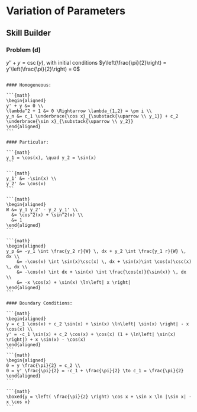 # Variation of Parameters
## Skill Builder

### Problem (d)

$y'' + y = \csc(y)$, with initial conditions $y\left(\frac{\pi}{2}\right) = y'\left(\frac{\pi}{2}\right) = 0$

````{dropdown} Solution

#### Homogeneous:

```{math}
\begin{aligned}
y' + y &= 0 \\
\lambda^2 + 1 &= 0 \Rightarrow \lambda_{1,2} = \pm i \\
y_n &= c_1 \underbrace{\cos x}_{\substack{\uparrow \\ y_1}} + c_2 \underbrace{\sin x}_{\substack{\uparrow \\ y_2}}
\end{aligned}
```

#### Particular:

```{math}
y_1 = \cos(x), \quad y_2 = \sin(x)
```

```{math}
y_1' &= -\sin(x) \\
y_2' &= \cos(x)
```

```{math}
\begin{aligned}
W &= y_1 y_2' - y_2 y_1' \\
  &= \cos^2(x) + \sin^2(x) \\
  &= 1
\end{aligned}
```

```{math}
\begin{aligned}
y_p &= -y_1 \int \frac{y_2 r}{W} \, dx + y_2 \int \frac{y_1 r}{W} \, dx \\
    &= -\cos(x) \int \sin(x)\csc(x) \, dx + \sin(x)\int \cos(x)\csc(x) \, dx \\
    &= -\cos(x) \int dx + \sin(x) \int \frac{\cos(x)}{\sin(x)} \, dx \\
    &= -x \cos(x) + \sin(x) \ln\left| x \right|
\end{aligned}
```

#### Boundary Conditions:

```{math}
\begin{aligned}
y = c_1 \cos(x) + c_2 \sin(x) + \sin(x) \ln\left| \sin(x) \right| - x \cos(x) \\
y' = -c_1 \sin(x) + c_2 \cos(x) + \cos(x) (1 + \ln\left| \sin(x) \right|) + x \sin(x) - \cos(x)
\end{aligned}
```
```{math}
\begin{aligned}
0 = y \frac{\pi}{2} = c_2 \\
0 = y' \frac{\pi}{2} = -c_1 + \frac{\pi}{2} \to c_1 = \frac{\pi}{2}
\end{aligned}
```

```{math}
\boxed{y = \left( \frac{\pi}{2} \right) \cos x + \sin x \ln |\sin x| - x \cos x}
```